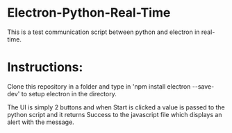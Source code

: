 # Electron-Python-Real-Time
This is a test communication script between python and electron in real-time.

# Instructions:
Clone this repository in a folder and type in 'npm install electron --save-dev' to setup electron in the directory.

The UI is simply 2 buttons and when Start is clicked a value is passed to the python script and it returns Success to the javascript file which displays an alert with the message.
